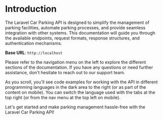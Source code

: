# Introduction

The Laravel Car Parking API is designed to simplify the management of parking facilities, automate parking processes, and provide seamless integration with other systems. This documentation will guide you through the available endpoints, request formats, response structures, and authentication mechanisms.

<aside>
    <strong>Base URL</strong>: <code>http://localhost</code>
</aside>

Please refer to the navigation menu on the left to explore the different sections of the documentation. If you have any questions or need further assistance, don't hesitate to reach out to our support team.

<aside>As you scroll, you'll see code examples for working with the API in different programming languages in the dark area to the right (or as part of the content on mobile).
You can switch the language used with the tabs at the top right (or from the nav menu at the top left on mobile).</aside>

Let's get started and make parking management hassle-free with the Laravel Car Parking API!


